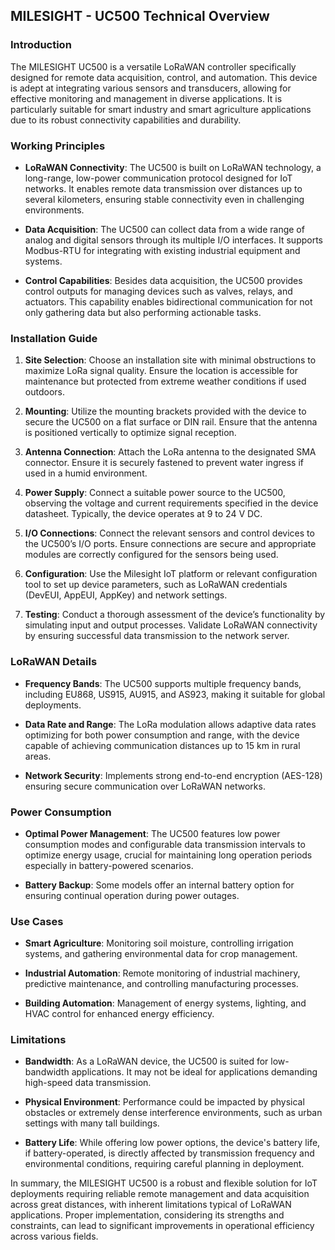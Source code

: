 ## MILESIGHT - UC500 Technical Overview

### Introduction
The MILESIGHT UC500 is a versatile LoRaWAN controller specifically designed for remote data acquisition, control, and automation. This device is adept at integrating various sensors and transducers, allowing for effective monitoring and management in diverse applications. It is particularly suitable for smart industry and smart agriculture applications due to its robust connectivity capabilities and durability.

### Working Principles

- **LoRaWAN Connectivity**: The UC500 is built on LoRaWAN technology, a long-range, low-power communication protocol designed for IoT networks. It enables remote data transmission over distances up to several kilometers, ensuring stable connectivity even in challenging environments.

- **Data Acquisition**: The UC500 can collect data from a wide range of analog and digital sensors through its multiple I/O interfaces. It supports Modbus-RTU for integrating with existing industrial equipment and systems.

- **Control Capabilities**: Besides data acquisition, the UC500 provides control outputs for managing devices such as valves, relays, and actuators. This capability enables bidirectional communication for not only gathering data but also performing actionable tasks.

### Installation Guide

1. **Site Selection**: Choose an installation site with minimal obstructions to maximize LoRa signal quality. Ensure the location is accessible for maintenance but protected from extreme weather conditions if used outdoors.

2. **Mounting**: Utilize the mounting brackets provided with the device to secure the UC500 on a flat surface or DIN rail. Ensure that the antenna is positioned vertically to optimize signal reception.

3. **Antenna Connection**: Attach the LoRa antenna to the designated SMA connector. Ensure it is securely fastened to prevent water ingress if used in a humid environment.

4. **Power Supply**: Connect a suitable power source to the UC500, observing the voltage and current requirements specified in the device datasheet. Typically, the device operates at 9 to 24 V DC.

5. **I/O Connections**: Connect the relevant sensors and control devices to the UC500’s I/O ports. Ensure connections are secure and appropriate modules are correctly configured for the sensors being used.

6. **Configuration**: Use the Milesight IoT platform or relevant configuration tool to set up device parameters, such as LoRaWAN credentials (DevEUI, AppEUI, AppKey) and network settings.

7. **Testing**: Conduct a thorough assessment of the device’s functionality by simulating input and output processes. Validate LoRaWAN connectivity by ensuring successful data transmission to the network server.

### LoRaWAN Details

- **Frequency Bands**: The UC500 supports multiple frequency bands, including EU868, US915, AU915, and AS923, making it suitable for global deployments.
  
- **Data Rate and Range**: The LoRa modulation allows adaptive data rates optimizing for both power consumption and range, with the device capable of achieving communication distances up to 15 km in rural areas.

- **Network Security**: Implements strong end-to-end encryption (AES-128) ensuring secure communication over LoRaWAN networks.

### Power Consumption

- **Optimal Power Management**: The UC500 features low power consumption modes and configurable data transmission intervals to optimize energy usage, crucial for maintaining long operation periods especially in battery-powered scenarios.

- **Battery Backup**: Some models offer an internal battery option for ensuring continual operation during power outages.

### Use Cases

- **Smart Agriculture**: Monitoring soil moisture, controlling irrigation systems, and gathering environmental data for crop management.

- **Industrial Automation**: Remote monitoring of industrial machinery, predictive maintenance, and controlling manufacturing processes.

- **Building Automation**: Management of energy systems, lighting, and HVAC control for enhanced energy efficiency.

### Limitations

- **Bandwidth**: As a LoRaWAN device, the UC500 is suited for low-bandwidth applications. It may not be ideal for applications demanding high-speed data transmission.

- **Physical Environment**: Performance could be impacted by physical obstacles or extremely dense interference environments, such as urban settings with many tall buildings.

- **Battery Life**: While offering low power options, the device's battery life, if battery-operated, is directly affected by transmission frequency and environmental conditions, requiring careful planning in deployment.

In summary, the MILESIGHT UC500 is a robust and flexible solution for IoT deployments requiring reliable remote management and data acquisition across great distances, with inherent limitations typical of LoRaWAN applications. Proper implementation, considering its strengths and constraints, can lead to significant improvements in operational efficiency across various fields.